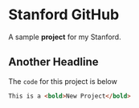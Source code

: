 # Stanford GitHub

A sample **project** for my Stanford.

## Another Headline

The `code` for this project is below

```html
This is a <bold>New Project</bold>
```
